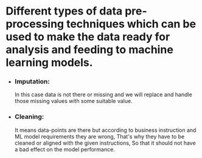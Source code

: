 # Different types of data pre-processing techniques which can be used to make the data ready for analysis and feeding to machine learning models.


* <h3>Imputation:</h3> In this case data is not there or missing and we will replace and handle those missing values with some suitable value.

* <h3>Cleaning:</h3> It means data-points are there but according to business instruction and ML model requirements they are wrong, That's why they have to be cleaned or aligned with the    given instructions, So that it should not have a bad effect on the model performance.
